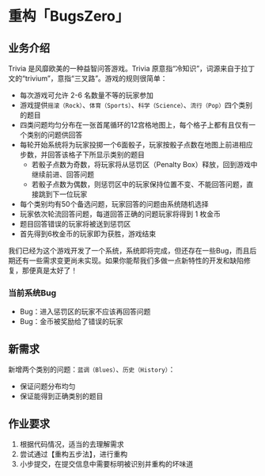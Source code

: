 # 重构「BugsZero」

## 业务介绍

Trivia 是风靡欧美的一种益智问答游戏。Trivia 原意指“冷知识”，词源来自于拉丁文的“trivium”，意指“三叉路”。游戏的规则很简单：

- 每次游戏可允许 2-6 名数量不等的玩家参加
- 游戏提供`摇滚（Rock）`、`体育（Sports）`、`科学（Science）`、`流行（Pop）`四个类别的题目
- 四类问题均匀分布在一张首尾循环的12宫格地图上，每个格子上都有且仅有一个类别的问题供回答
- 每轮开始系统将为玩家投掷一个6面骰子，玩家按骰子点数在地图上前进相应步数，并回答该格子下所显示类别的题目
	- 若骰子点数为奇数，将玩家将从惩罚区（Penalty Box）释放，回到游戏中继续前进、回答问题
	- 若骰子点数为偶数，则惩罚区中的玩家保持位置不变、不能回答问题，直接跳到下一位玩家
- 每个类别均有50个备选问题，玩家回答的问题由系统随机选择
- 玩家依次轮流回答问题，每道回答正确的问题玩家将得到 1 枚金币
- 题目回答错误的玩家将被送到惩罚区
- 首先得到6枚金币的玩家即为获胜，游戏结束


我们已经为这个游戏开发了一个系统，系统即将完成，但还存在一些Bug，而且后期还有一些需求变更尚未实现。如果你能帮我们多做一点新特性的开发和缺陷修复，那便真是太好了！

### 当前系统Bug

- Bug：进入惩罚区的玩家不应该再回答问题
- Bug：金币被奖励给了错误的玩家


## 新需求
新增两个类别的问题：`蓝调（Blues）`、`历史（History）`：

- 保证问题分布均匀
- 保证能得到正确类别的题目


## 作业要求

1. 根据代码情况，适当的去理解需求
2. 尝试通过【重构五步法】，进行重构
3. 小步提交，在提交信息中需要标明被识别并重构的坏味道


